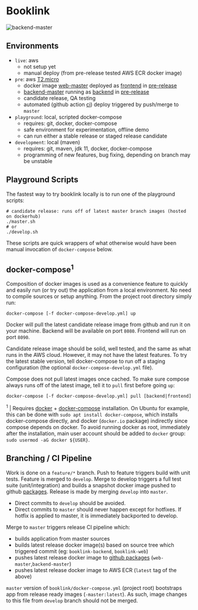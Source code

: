 # Booklink
![backend-master](https://github.com/mrazjava/booklink/workflows/backend-release/badge.svg?branch=master)

## Environments

* `live`: aws
   - not setup yet
   - manual deploy (from pre-release tested AWS ECR docker image)
* `pre`: aws [T2.micro](https://aws.amazon.com/ec2/instance-types/t2/)
   - docker image [web-master](https://github.com/mrazjava/booklink/packages/141719?version=latest) deployed as [frontend](http://ec2-3-124-3-167.eu-central-1.compute.amazonaws.com/) in [pre-release](https://github.com/mrazjava/booklink/blob/master/.aws/web-pre.json)
   - [backend-master](https://github.com/mrazjava/booklink/packages/130548?version=latest) running as [backend](http://ec2-3-124-3-167.eu-central-1.compute.amazonaws.com:8888/actuator/info) in [pre-release](https://github.com/mrazjava/booklink/blob/master/.aws/backend-pre.json)
   - candidate release, QA testing
   - automated (github action [ci](https://github.com/mrazjava/booklink/blob/master/.github/workflows/backend-release.yml)) deploy triggered by push/merge to `master`
* `playground`: local, scripted docker-compose
   - requires: git, docker, docker-compose
   - safe environment for experimentation, offline demo
   - can run either a stable release or staged release candidate
* `development`: local (maven)
   - requires: git, maven, jdk 11, docker, docker-compose
   - programming of new features, bug fixing, depending on branch may be unstable

## Playground Scripts
The fastest way to try booklink locally is to run one of the playground scripts:
```
# candidate release: runs off of latest master branch images (hosted on dockerhub)
./master.sh
# or
./develop.sh
```
These scripts are quick wrappers of what otherwise would have been manual invocation of `docker-compose` below.

## docker-compose<sup>1</sup>
Composition of docker images is used as a convenience feature to quickly and easily run (or try out) the 
application from a local environment. No need to compile sources or setup anything. From the project root 
directory simply run:
```
docker-compose [-f docker-compose-develop.yml] up
```
Docker will pull the latest candidate release image from github and run it on your machine. Backend will be available 
on port `8080`. Frontend will run on port `8090`.

Candidate release image should be solid, well tested, and the same as what runs in the AWS cloud. However, it may not 
have the latest features. To try the latest stable version, tell docker-compose to run off a staging configuration 
(the optional `docker-compose-develop.yml` file).

Compose does not pull latest images once cached. To make sure compose always runs off of the latest image, tell it to 
`pull` first before going `up`:
```
docker-compose [-f docker-compose-develop.yml] pull [backend|frontend]
```
<sup>1</sup> | Requires [docker](https://docs.docker.com/install/) + [docker-compose](https://docs.docker.com/compose/install/) 
installation. On Ubuntu for example, this can be done with `sudo apt install docker-compose`, which installs 
docker-compose directly, and docker (`docker.io` package) indirectly since compose depends on docker. To avoid running 
docker as root, immediately after the installation, main user account should be added to `docker` group: 
`sudo usermod -aG docker ${USER}`.

## Branching / CI Pipeline
Work is done on a `feature/*` branch. Push to feature triggers build with unit tests. Feature is merged 
to `develop`. Merge to develop triggers a full test suite (unit/integration) and builds a snapshot docker 
image pushed to github [packages](https://github.com/mrazjava/booklink/packages). Release is made by merging `develop` into `master`.

* Direct commits to `develop` should be avoided.
* Direct commits to `master` should never happen except for hotfixes. If hotfix is applied to master, it is immediately backported to develop.

Merge to `master` triggers release CI pipeline which:

* builds application from master sources
* builds latest release docker image(s) based on source tree which triggered commit (eg: `booklink-backend`, `booklink-web`)
* pushes latest release docker image to [github packages](https://github.com/mrazjava/booklink/packages) (`web-master`,`backend-master`)
* pushes latest release docker image to AWS ECR (`latest` tag of the above)

`master` version of `booklink/docker-compose.yml` (project root) bootstraps app from release ready images (`-master:latest`). 
As such, image changes to this file from `develop` branch should not be merged.
